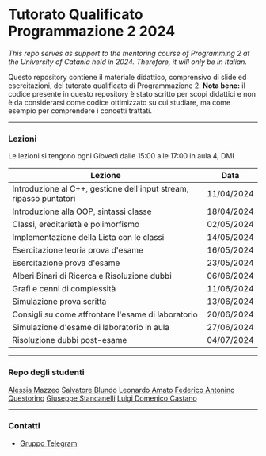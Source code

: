 # Tutorato Qualificato Programmazione 2 2024

_This repo serves as support to the mentoring course of Programming 2 at the University of Catania held in 2024. Therefore, it will only be in Italian._

Questo repository contiene il materiale didattico, comprensivo di slide ed esercitazioni, del tutorato qualificato di Programmazione 2.
**Nota bene:** il codice presente in questo repository è stato scritto per scopi didattici e non è da considerarsi come codice ottimizzato su cui studiare, ma come esempio per comprendere i concetti trattati.

---

### Lezioni

Le lezioni si tengono ogni Giovedì dalle 15:00 alle 17:00 in aula 4, DMI

| Lezione                                                   | Data       |
| --------------------------------------------------------- | ---------- |
| Introduzione al C++, gestione dell'input stream, ripasso puntatori | 11/04/2024 |
| Introduzione alla OOP, sintassi classe | 18/04/2024 |
| Classi, ereditarietà e polimorfismo | 02/05/2024 |
| Implementazione della Lista con le classi | 14/05/2024 |
| Esercitazione teoria prova d'esame | 16/05/2024 |
| Esercitazione prova d'esame | 23/05/2024 |
| Alberi Binari di Ricerca e Risoluzione dubbi | 06/06/2024 |
| Grafi e cenni di complessità | 11/06/2024 |
| Simulazione prova scritta | 13/06/2024 |
| Consigli su come affrontare l'esame di laboratorio | 20/06/2024 |
| Simulazione d'esame di laboratorio in aula | 27/06/2024 |
| Risoluzione dubbi post-esame | 04/07/2024 |

---

### Repo degli studenti

[Alessia Mazzeo](https://github.com/mazzeoalessia/Programmazione2)
[Salvatore Blundo](https://github.com/sb-347/PROGRAMMAZIONE2)
[Leonardo Amato](https://github.com/leonardo0503/tutorato-prog2)
[Federico Antonino Questorino](https://github.com/DiscoHalo0/Prog2-tutorato.git)
[Giuseppe Stancanelli](https://github.com/Giuseppe-code/Programmazione-2.git)
[Luigi Domenico Castano](https://github.com/luigicast0408/Programmazione-II)

---

### Contatti
- [Gruppo Telegram](https://t.me/+CmBdQcu1bVhiMDA0)
